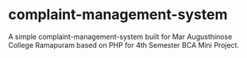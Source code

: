 # complaint-management-system
 A simple complaint-management-system built for Mar Augusthinose College Ramapuram based on PHP for 4th Semester BCA Mini Project.
